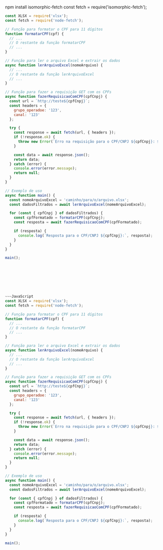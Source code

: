 npm install isomorphic-fetch
const fetch = require('isomorphic-fetch');

~~~JavaScript
const XLSX = require('xlsx');
const fetch = require('node-fetch');

// Função para formatar o CPF para 11 dígitos
function formatarCPF(cpf) {
  // ...
  // O restante da função formatarCPF
  // ...
}

// Função para ler o arquivo Excel e extrair os dados
async function lerArquivoExcel(nomeArquivo) {
  // ...
  // O restante da função lerArquivoExcel
  // ...
}

// Função para fazer a requisição GET com os CPFs
async function fazerRequisicaoComCPF(cpfCnpj) {
  const url = `http://teste${cpfCnpj}`;
  const headers = {
    grupo_operadoe: '123',
    canal: '123'
  };

  try {
    const response = await fetch(url, { headers });
    if (!response.ok) {
      throw new Error(`Erro na requisição para o CPF/CNPJ ${cpfCnpj}: ${response.status} - ${response.statusText}`);
    }

    const data = await response.json();
    return data;
  } catch (error) {
    console.error(error.message);
    return null;
  }
}

// Exemplo de uso
async function main() {
  const nomeArquivoExcel = 'caminho/para/o/arquivo.xlsx';
  const dadosFiltrados = await lerArquivoExcel(nomeArquivoExcel);

  for (const { cpfCnpj } of dadosFiltrados) {
    const cpfFormatado = formatarCPF(cpfCnpj);
    const resposta = await fazerRequisicaoComCPF(cpfFormatado);

    if (resposta) {
      console.log(`Resposta para o CPF/CNPJ ${cpfCnpj}:`, resposta);
    }
  }
}

main();








~~~JavaScript
const XLSX = require('xlsx');
const fetch = require('node-fetch');

// Função para formatar o CPF para 11 dígitos
function formatarCPF(cpf) {
  // ...
  // O restante da função formatarCPF
  // ...
}

// Função para ler o arquivo Excel e extrair os dados
async function lerArquivoExcel(nomeArquivo) {
  // ...
  // O restante da função lerArquivoExcel
  // ...
}

// Função para fazer a requisição GET com os CPFs
async function fazerRequisicaoComCPF(cpfCnpj) {
  const url = `http://teste${cpfCnpj}`;
  const headers = {
    grupo_operadoe: '123',
    canal: '123'
  };

  try {
    const response = await fetch(url, { headers });
    if (!response.ok) {
      throw new Error(`Erro na requisição para o CPF/CNPJ ${cpfCnpj}: ${response.status} - ${response.statusText}`);
    }

    const data = await response.json();
    return data;
  } catch (error) {
    console.error(error.message);
    return null;
  }
}

// Exemplo de uso
async function main() {
  const nomeArquivoExcel = 'caminho/para/o/arquivo.xlsx';
  const dadosFiltrados = await lerArquivoExcel(nomeArquivoExcel);

  for (const { cpfCnpj } of dadosFiltrados) {
    const cpfFormatado = formatarCPF(cpfCnpj);
    const resposta = await fazerRequisicaoComCPF(cpfFormatado);

    if (resposta) {
      console.log(`Resposta para o CPF/CNPJ ${cpfCnpj}:`, resposta);
    }
  }
}

main();


~~~

~~~
